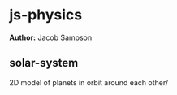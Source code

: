 # js-physics

**Author:** Jacob Sampson

## solar-system
2D model of planets in orbit around each other/